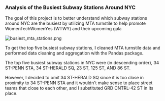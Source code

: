 ### Analysis of the Busiest Subway Stations Around NYC

The goal of this project is to better understand which subway stations around NYC are the busiest by utilizing MTA turnstile to help promote WomenTechWomenYes (WTWY) and their upcoming gala

![busiest_mta_stations.png](attachment:busiest_mta_stations.png)

To get the top five busiest subway stations, I cleaned MTA turnstile data and performed data cleaning and aggregation with the Pandas package.

The top five busiest subway stations in NYC were (in descending order), 34 ST-PENN STA, 34 ST-HERALD SQ, 23 ST, 125 ST, AND 86 ST.

However, I decided to omit 34 ST-HERALD SQ since it is too close in proximity to 34 ST-PENN STA and it wouldn't make sense to place street teams that close to each other, and I substituted GRD CNTRL-42 ST in its place.
